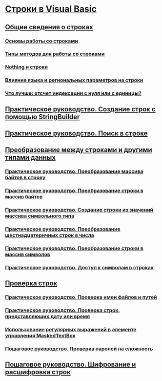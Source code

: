 # [Строки в Visual Basic](index.md)
## [Общие сведения о строках](introduction-to-strings.md)
### [Основы работы со строками](string-basics.md)
### [Типы методов для работы со строками](types-of-string-manipulation-methods.md)
### [Nothing и строки](nothing-and-strings.md)
### [Влияние языка и региональных параметров на строки](how-culture-affects-strings.md)
### [Что лучше: отсчет индексации с нуля или с единицы?](zero-based-vs-one-based-string-access.md)
## [Практическое руководство. Создание строк с помощью StringBuilder](how-to-create-strings-using-a-stringbuilder.md)
## [Практическое руководство. Поиск в строке](how-to-search-within-a-string.md)
## [Преобразование между строками и другими типами данных](converting-between-strings-and-other-data-types.md)
### [Практическое руководство. Преобразование массива байтов в строку](how-to-convert-an-array-of-bytes-into-a-string.md)
### [Практическое руководство. Преобразование строки в массив байтов](how-to-convert-strings-into-an-array-of-bytes.md)
### [Практическое руководство. Создание строки из значений массива символьного типа](how-to-create-a-string-from-an-array-of-char-values.md)
### [Практическое руководство. Преобразование шестнадцатеричных строк в числа](how-to-convert-hexadecimal-strings-to-numbers.md)
### [Практическое руководство. Преобразование строки в массив символов](how-to-convert-a-string-to-an-array-of-characters.md)
### [Практическое руководство. Доступ к символам в строках](how-to-access-characters-in-strings.md)
## [Проверка строк](validating-strings.md)
### [Практическое руководство. Проверка имен файлов и путей](how-to-validate-file-names-and-paths.md)
### [Практическое руководство. Проверка строк, представляющих дату или время](how-to-validate-strings-that-represent-dates-or-times.md)
### [Использование регулярных выражений в элементе управления MaskedTextBox](using-regular-expressions-with-the-maskedtextbox-control.md)
### [Пошаговое руководство. Проверка паролей на сложность](walkthrough-validating-that-passwords-are-complex.md)
## [Пошаговое руководство. Шифрование и расшифровка строк](walkthrough-encrypting-and-decrypting-strings.md)